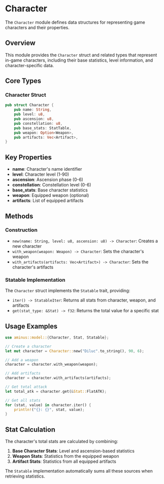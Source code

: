 # Character

The `Character` module defines data structures for representing game characters and their properties.

## Overview

This module provides the `Character` struct and related types that represent in-game characters, including their base statistics, level information, and character-specific data.

## Core Types

### Character Struct

```rust
pub struct Character {
    pub name: String,
    pub level: u8,
    pub ascension: u8,
    pub constellation: u8,
    pub base_stats: StatTable,
    pub weapon: Option<Weapon>,
    pub artifacts: Vec<Artifact>,
}
```

## Key Properties

- **name**: Character's name identifier
- **level**: Character level (1-90)
- **ascension**: Ascension phase (0-6)
- **constellation**: Constellation level (0-6)
- **base_stats**: Base character statistics
- **weapon**: Equipped weapon (optional)
- **artifacts**: List of equipped artifacts

## Methods

### Construction

- `new(name: String, level: u8, ascension: u8) -> Character`: Creates a new character
- `with_weapon(weapon: Weapon) -> Character`: Sets the character's weapon
- `with_artifacts(artifacts: Vec<Artifact>) -> Character`: Sets the character's artifacts

### Statable Implementation

The `Character` struct implements the `Statable` trait, providing:

- `iter() -> StatableIter`: Returns all stats from character, weapon, and artifacts
- `get(stat_type: &Stat) -> f32`: Returns the total value for a specific stat

## Usage Examples

```rust
use aminus::model::{Character, Stat, Statable};

// Create a character
let mut character = Character::new("Diluc".to_string(), 90, 6);

// Add a weapon
character = character.with_weapon(weapon);

// Add artifacts
character = character.with_artifacts(artifacts);

// Get total attack
let total_atk = character.get(&Stat::FlatATK);

// Get all stats
for (stat, value) in character.iter() {
    println!("{}: {}", stat, value);
}
```

## Stat Calculation

The character's total stats are calculated by combining:

1. **Base Character Stats**: Level and ascension-based statistics
2. **Weapon Stats**: Statistics from the equipped weapon
3. **Artifact Stats**: Statistics from all equipped artifacts

The `Statable` implementation automatically sums all these sources when retrieving statistics. 